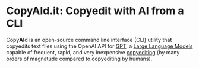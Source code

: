 # Copy**AI**d.it: Copyedit with AI from a CLI

Copy**AI**d is an open-source command line interface (CLI) utility
that copyedits text files using the OpenAI API for
[GPT](https://en.wikipedia.org/wiki/Generative_pre-trained_transformer),
a [Large Language Models](https://en.wikipedia.org/wiki/Large_language_model)
capable of frequent, rapid, and very inexpensive
[copyediting](https://en.wikipedia.org/wiki/Copy_editing)
(by many orders of magnatude compared to copyediting by humans).
